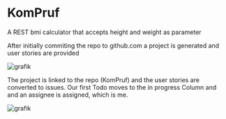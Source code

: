 # KomPruf
A REST bmi calculator that accepts height and weight as parameter

After initially commiting the repo to github.com a project is generated and user stories are provided

![grafik](https://user-images.githubusercontent.com/30460028/228292540-3e5a847a-5fa0-47a3-9464-2e23b8947adc.png)

The project is linked to the repo (KomPruf) and the user stories are converted to issues. 
Our first Todo moves to the in progress Column and and an assignee is assigned, which is me.

![grafik](https://user-images.githubusercontent.com/30460028/228293492-49f29313-e307-4f6a-8527-cf9f1856bdc1.png)

